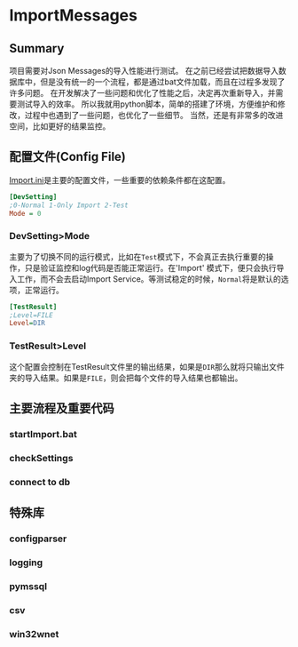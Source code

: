 # ImportMessages
## Summary
项目需要对Json Messages的导入性能进行测试。
在之前已经尝试把数据导入数据库中，但是没有统一的一个流程，都是通过bat文件加载，而且在过程多发现了许多问题。
在开发解决了一些问题和优化了性能之后，决定再次重新导入，并需要测试导入的效率。
所以我就用python脚本，简单的搭建了环境，方便维护和修改，过程中也遇到了一些问题，也优化了一些细节。
当然，还是有非常多的改进空间，比如更好的结果监控。

## 配置文件(Config File)
[Import.ini](Import.ini)是主要的配置文件，一些重要的依赖条件都在这配置。
```ini
[DevSetting]
;0-Normal 1-Only Import 2-Test
Mode = 0
```
### DevSetting>Mode
主要为了切换不同的运行模式，比如在`Test`模式下，不会真正去执行重要的操作，只是验证监控和log代码是否能正常运行。在'Import' 模式下，便只会执行导入工作，而不会去启动Import Service。等测试稳定的时候，`Normal`将是默认的选项，正常运行。
```ini
[TestResult]
;Level=FILE
Level=DIR
```
### TestResult>Level
这个配置会控制在TestResult文件里的输出结果，如果是`DIR`那么就将只输出文件夹的导入结果。如果是`FILE`，则会把每个文件的导入结果也都输出。

## 主要流程及重要代码
### startImport.bat
### checkSettings
### connect to db
## 特殊库
### configparser
### logging
### pymssql
### csv
### win32wnet

